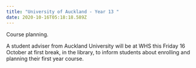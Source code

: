 ```yaml
---
title: "University of Auckland - Year 13 "
date: 2020-10-16T05:18:18.589Z
---
```

Course planning. 

A student adviser from Auckland University will be at WHS this Friday 16 October at first break, in the library, to inform students about enrolling and planning their first year course.
